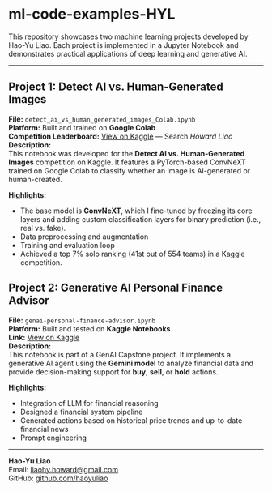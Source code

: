 # ml-code-examples-HYL

This repository showcases two machine learning projects developed by Hao-Yu Liao. Each project is implemented in a Jupyter Notebook and demonstrates practical applications of deep learning and generative AI.

---

## Project 1: Detect AI vs. Human-Generated Images

**File:** `detect_ai_vs_human_generated_images_Colab.ipynb`
<br>**Platform:** Built and trained on **Google Colab**
<br>**Competition Leaderboard:** [View on Kaggle](https://www.kaggle.com/competitions/detect-ai-vs-human-generated-images/leaderboard) — Search *Howard Liao*  
**Description:**  
This notebook was developed for the **Detect AI vs. Human-Generated Images** competition on Kaggle. It features a PyTorch-based ConvNeXT trained on Google Colab to classify whether an image is AI-generated or human-created.

**Highlights:**
- The base model is **ConvNeXT**, which I fine-tuned by freezing its core layers and adding custom classification layers for binary prediction (i.e., real vs. fake).
- Data preprocessing and augmentation
- Training and evaluation loop
- Achieved a top 7% solo ranking (41st out of 554 teams) in a Kaggle competition.

## Project 2: Generative AI Personal Finance Advisor

**File:** `genai-personal-finance-advisor.ipynb`  
**Platform:** Built and tested on **Kaggle Notebooks** 
<br>**Link:** [View on Kaggle](https://www.kaggle.com/code/haoyuliao14116/genai-personal-finance-advisor)
<br>**Description:**  
This notebook is part of a GenAI Capstone project. It implements a generative AI agent using the **Gemini model** to analyze financial data and provide decision-making support for **buy**, **sell**, or **hold** actions.

**Highlights:**
- Integration of LLM for financial reasoning
- Designed a financial system pipeline
- Generated actions based on historical price trends and up-to-date financial news
- Prompt engineering

---
**Hao-Yu Liao**  
Email: [liaohy.howard@gmail.com](mailto:liaohy.howard@gmail.com)  
GitHub: [github.com/haoyuliao](https://github.com/haoyuliao)


